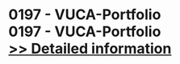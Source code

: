 # 0197 - VUCA-Portfolio<br />0197 - VUCA-Portfolio<br />[>> Detailed information](https://secure.shareit.com/shareit/product.html?productid=301010956&affiliateid=200057808)